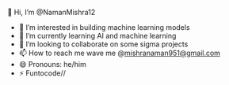 👋 Hi, I’m @NamanMishra12
- 👀 I’m interested in building machine learning models
- 🌱 I’m currently learning AI and machine learning
- 💞️ I’m looking to collaborate on some sigma projects
- 📫 How to reach me wave me @mishranaman951@gmail.com
- 😄 Pronouns: he/him
- ⚡ Funtocode//

<!---
NamanMishra12/NamanMishra12 is a ✨ special ✨ repository because its `README.md` (this file) appears on your GitHub profile.
You can click the Preview link to take a look at your changes.
--->
